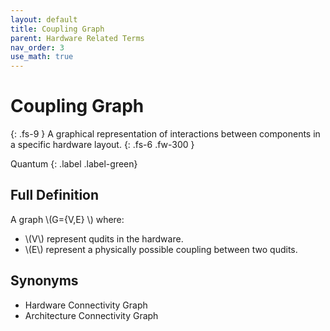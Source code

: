 ```yaml
---
layout: default
title: Coupling Graph
parent: Hardware Related Terms
nav_order: 3
use_math: true
---
```


# Coupling Graph
{: .fs-9 }
A graphical representation of interactions between components in a specific hardware layout.
{: .fs-6 .fw-300 }

Quantum
{: .label .label-green}

## Full Definition
A graph \\(G=\{V,E\} \\) where:
- \\(V\\) represent qudits in the hardware.
- \\(E\\) represent a physically possible coupling between two qudits.


<!--## Examples

-  -->

## Synonyms

- Hardware Connectivity Graph
- Architecture Connectivity Graph

<!-- ## Related Terms

-->
<!-- ## Sources -->

